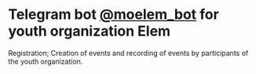 # Telegram bot [@moelem_bot](https://t.me/moelem_bot) for youth organization Elem
Registration;
Creation of events and recording of events by participants of the youth organization.
